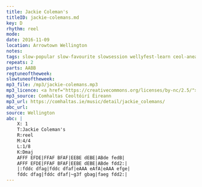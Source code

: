 ```yaml
---
title: Jackie Coleman's
titleID: jackie-colemans.md
key: D
rhythm: reel
mode:
date: 2016-11-09
location: Arrowtown Wellington
notes:
tags: slow-popular slow-favourite slowsession wellyfest-learn ceol-aneas
repeats: 2 
parts: AABB 
regtuneoftheweek:
slowtuneoftheweek:
mp3_file: /mp3/jackie-colemans.mp3
mp3_licence: <a href="https://creativecommons.org/licenses/by-nc/2.5/">CC-BY-NC-2.5</a>
mp3_source: Comhaltas Ceoltóirí Éireann
mp3_url: https://comhaltas.ie/music/detail/jackie_colemans/
abc_url:
source: Wellington
abc: |
    X: 1
    T:Jackie Coleman's
    R:reel
    M:4/4
    L:1/8
    K:Dmaj
    AFFF EFDE|FFAF BFAF|EEBE dEBE|ABde fedB|
    AFFF EFDE|FFAF BFAF|EEBE dEBE|ABde fdd2:|
    |:fddc dfag|fddc dfaf|eAAA eAfA|eAAA efge|
    fddc dfag|fddc dfaf|~g3f gbag|faeg fdd2:|
---
```

